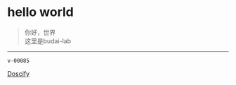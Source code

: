 # hello world

> 你好，世界 \
> 这里是budai-lab

---
```
v-00085
```
[Doscify](https://docsify.js.org/#/zh-cn/)
